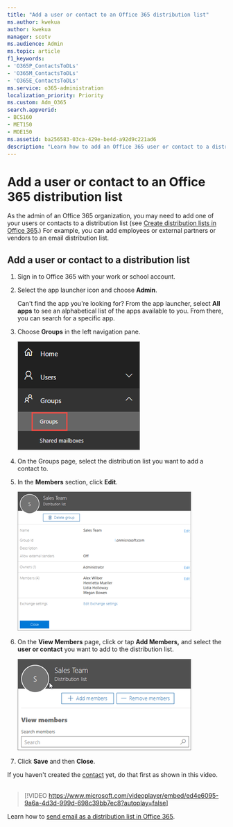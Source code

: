```yaml
---
title: "Add a user or contact to an Office 365 distribution list"
ms.author: kwekua
author: kwekua
manager: scotv
ms.audience: Admin
ms.topic: article
f1_keywords:
- 'O365P_ContactsToDLs'
- 'O365M_ContactsToDLs'
- 'O365E_ContactsToDLs'
ms.service: o365-administration
localization_priority: Priority
ms.custom: Adm_O365
search.appverid:
- BCS160
- MET150
- MOE150
ms.assetid: ba256583-03ca-429e-be4d-a92d9c221ad6
description: "Learn how to add an Office 365 user or contact to a distribution list. For example, you can add an employee, partner, or a vendor to your email distribution list."
---
```


# Add a user or contact to an Office 365 distribution list

As the admin of an Office 365 organization, you may need to add one of your users or contacts to a distribution list (see [Create distribution lists in Office 365](../setup/create-distribution-lists.md).) For example, you can add employees or external partners or vendors to an email distribution list.
  
## Add a user or contact to a distribution list

1. Sign in to Office 365 with your work or school account. 
    
2. Select the app launcher icon  and choose **Admin**.
    
    Can't find the app you're looking for? From the app launcher, select **All apps** to see an alphabetical list of the apps available to you. From there, you can search for a specific app. 
    
3. Choose **Groups** in the left navigation pane. 
    
    ![See your new Office 365 groups in the admin center preview](../media/d434fa62-aff7-4d56-a0c2-2a49b95467a6.png)
    
4. On the Groups page, select the distribution list you want to add a contact to.
    
5. In the **Members** section, click **Edit**.
    
    ![Add a contact to a distribution list](../media/429062d8-9dcf-4d98-af9c-6fff8a18b198.png)
  
6. On the **View Members** page, click or tap **Add Members,** and select the **user or contact** you want to add to the distribution list. 
    
    ![Add members to distribution list](../media/f79f59f8-1606-43fe-bae6-df74f5b6259d.png)
  
7. Click **Save** and then **Close**.
    
If you haven't created the [contact](../misc/contacts.md) yet, do that first as shown in this video. 
<br><br>
  
> [!VIDEO https://www.microsoft.com/videoplayer/embed/ed4e6095-9a6a-4d3d-999d-698c39bb7ec8?autoplay=false]
  
Learn how to [send email as a distribution list in Office 365](../manage/send-email-as-distribution-list.md).
  

